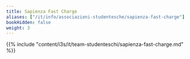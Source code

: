 ```yaml
---
title: Sapienza Fast Charge
aliases: ["/it/info/associazioni-studentesche/sapienza-fast-charge"]
bookHidden: false
weight: 3
---
```


{{% include "content/i3s/it/team-studenteschi/sapienza-fast-charge.md" %}}